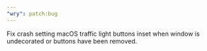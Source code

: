```yaml
---
"wry": patch:bug
---
```


Fix crash setting macOS traffic light buttons inset when window is undecorated or buttons have been removed.
